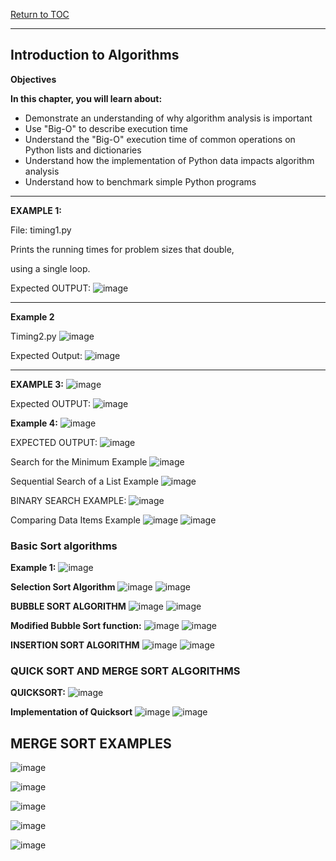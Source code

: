 <a href="https://github.com/CyberTrainingUSAF/06-Intro-to-Algorithms/blob/master/00-Table-of-Contents.md"> Return to TOC </a>

---

## Introduction to Algorithms

**Objectives**

**In this chapter, you will learn about:**
* Demonstrate an understanding of why algorithm analysis is important
* Use &quot;Big-O&quot; to describe execution time
* Understand the &quot;Big-O&quot; execution time of common operations on Python lists and dictionaries
* Understand how the implementation of Python data impacts algorithm analysis
* Understand how to benchmark simple Python programs

---

**EXAMPLE 1:**

 File: timing1.py

Prints the running times for problem sizes that double,

using a single loop.

Expected OUTPUT:
![image](https://user-images.githubusercontent.com/19671036/60616985-4df4f600-9d98-11e9-80ff-db47ee401f22.png)

---

**Example 2**

Timing2.py
![image](https://user-images.githubusercontent.com/19671036/60617003-56e5c780-9d98-11e9-86d2-922cb9b93420.png)
 
Expected Output:
![image](https://user-images.githubusercontent.com/19671036/60617041-6cf38800-9d98-11e9-88a0-34d0c456f8c2.png)

---

**EXAMPLE 3:**
![image](https://user-images.githubusercontent.com/19671036/60617105-97dddc00-9d98-11e9-8f38-fcbfd1ce642e.png)

Expected OUTPUT:
![image](https://user-images.githubusercontent.com/19671036/60617116-a3c99e00-9d98-11e9-9a8c-41d20793fc01.png)
 
**Example 4:**
![image](https://user-images.githubusercontent.com/19671036/60617131-af1cc980-9d98-11e9-906b-9ef70afefe92.png)

EXPECTED OUTPUT:
![image](https://user-images.githubusercontent.com/19671036/60617149-bf34a900-9d98-11e9-9a1e-f488e9b49cb1.png)
 
Search for the Minimum Example
![image](https://user-images.githubusercontent.com/19671036/60617222-e4291c00-9d98-11e9-9e12-9ea864aa530e.png)
 
Sequential Search of a List Example
![image](https://user-images.githubusercontent.com/19671036/60617264-fc00a000-9d98-11e9-859c-92694ea4216d.png)

BINARY SEARCH EXAMPLE:
![image](https://user-images.githubusercontent.com/19671036/60617299-120e6080-9d99-11e9-9fcc-a4dd318da59c.png)
 
Comparing Data Items Example
![image](https://user-images.githubusercontent.com/19671036/60617320-1cc8f580-9d99-11e9-8ba7-0fcfc7434aaf.png)
 ![image](https://user-images.githubusercontent.com/19671036/60617339-27838a80-9d99-11e9-89df-8a5a8e338369.png)
 
### Basic Sort algorithms

**Example 1:**
![image](https://user-images.githubusercontent.com/19671036/60617371-35d1a680-9d99-11e9-985c-5c3701d73885.png)

 
**Selection Sort Algorithm**
![image](https://user-images.githubusercontent.com/19671036/60617391-42ee9580-9d99-11e9-8b8b-cc3bd69a9294.png)
![image](https://user-images.githubusercontent.com/19671036/60617418-4eda5780-9d99-11e9-9d1a-20d8501050a9.png)
 
**BUBBLE SORT ALGORITHM**
![image](https://user-images.githubusercontent.com/19671036/60617432-5a2d8300-9d99-11e9-98a7-244e41034f3f.png)
![image](https://user-images.githubusercontent.com/19671036/60617455-6addf900-9d99-11e9-9a18-8d3672d60a8d.png)

**Modified Bubble Sort function:**
![image](https://user-images.githubusercontent.com/19671036/60617492-7b8e6f00-9d99-11e9-888d-05bab253f342.png)
![image](https://user-images.githubusercontent.com/19671036/60617513-8517d700-9d99-11e9-8e66-f9458a2883c5.png)
 
**INSERTION SORT ALGORITHM**
![image](https://user-images.githubusercontent.com/19671036/60617537-8ea13f00-9d99-11e9-87ea-6240c2e67d56.png)
![image](https://user-images.githubusercontent.com/19671036/60617557-99f46a80-9d99-11e9-92fb-0fedd5714f07.png)

### QUICK SORT AND MERGE SORT ALGORITHMS

**QUICKSORT:**
![image](https://user-images.githubusercontent.com/19671036/60617571-a1b40f00-9d99-11e9-9e51-38febdb14eb5.png)
 
**Implementation of Quicksort**
![image](https://user-images.githubusercontent.com/19671036/60617610-b0022b00-9d99-11e9-9ba8-b92037a77400.png)
![image](https://user-images.githubusercontent.com/19671036/60617640-be504700-9d99-11e9-94f1-59ab28110248.png)

## MERGE SORT EXAMPLES

![image](https://user-images.githubusercontent.com/19671036/60617666-cd36f980-9d99-11e9-8b5c-db91334e3f82.png)

![image](https://user-images.githubusercontent.com/19671036/60617680-d627cb00-9d99-11e9-9c23-03cfafa4cf28.png)

![image](https://user-images.githubusercontent.com/19671036/60617689-db851580-9d99-11e9-9baf-02a7c25c964a.png)

![image](https://user-images.githubusercontent.com/19671036/60617697-e2138d00-9d99-11e9-9a4d-a8a84e11fc26.png)

![image](https://user-images.githubusercontent.com/19671036/60617708-e8096e00-9d99-11e9-9fd9-bdffdc827f0e.png)
